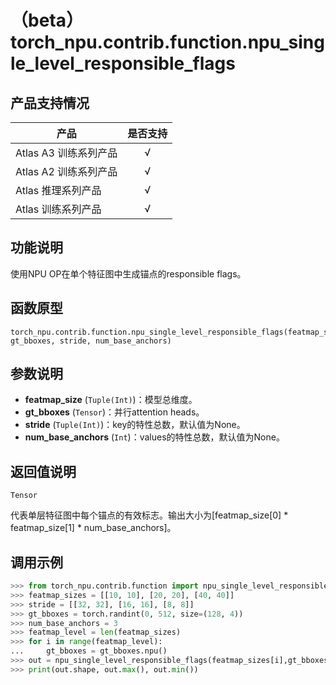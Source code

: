 # （beta）torch_npu.contrib.function.npu_single_level_responsible_flags

## 产品支持情况

| 产品                                                         | 是否支持 |
| ------------------------------------------------------------ | :------: |
|<term>Atlas A3 训练系列产品</term>            |    √     |
|<term>Atlas A2 训练系列产品</term>  | √   |
|<term>Atlas 推理系列产品</term>                                       |    √     |
|<term>Atlas 训练系列产品</term>                                       |    √     |

## 功能说明

使用NPU OP在单个特征图中生成锚点的responsible flags。

## 函数原型

```
torch_npu.contrib.function.npu_single_level_responsible_flags(featmap_size, gt_bboxes, stride, num_base_anchors)
```

## 参数说明

- **featmap_size** (`Tuple(Int)`)：模型总维度。
- **gt_bboxes** (`Tensor`)：并行attention heads。
- **stride** (`Tuple(Int)`)：key的特性总数，默认值为None。
- **num_base_anchors** (`Int`)：values的特性总数，默认值为None。

## 返回值说明

`Tensor` 

代表单层特征图中每个锚点的有效标志。输出大小为[featmap_size[0] \* featmap_size[1] \* num_base_anchors]。


## 调用示例

```python
>>> from torch_npu.contrib.function import npu_single_level_responsible_flags
>>> featmap_sizes = [[10, 10], [20, 20], [40, 40]]
>>> stride = [[32, 32], [16, 16], [8, 8]]
>>> gt_bboxes = torch.randint(0, 512, size=(128, 4))
>>> num_base_anchors = 3
>>> featmap_level = len(featmap_sizes)
>>> for i in range(featmap_level):
...     gt_bboxes = gt_bboxes.npu()
>>> out = npu_single_level_responsible_flags(featmap_sizes[i],gt_bboxes,stride[i],num_base_anchors)
>>> print(out.shape, out.max(), out.min())
```

